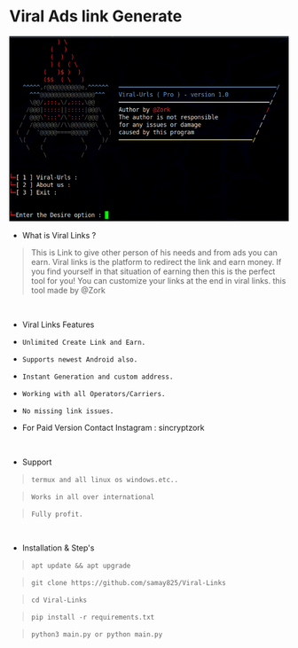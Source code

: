 # Viral Ads link Generate 
<img src="Zork.png"><br>




- What is Viral Links  ?
> This is Link to give other person of his needs and from ads you can earn.
> Viral links is the platform to redirect the link and earn money.
> If you find yourself in that situation of earning then this is the perfect tool for you!
> You can customize your links at the end in viral links.
> this tool made by @Zork

<br>


- Viral Links Features

* `Unlimited Create Link and Earn.`

* `Supports newest Android also.`

* `Instant Generation and custom address.`

* `Working with all Operators/Carriers.`

* `No missing link issues.`

*  For Paid Version Contact Instagram : sincryptzork 

<br>

- Support

> `termux and all linux os windows.etc..`

> `Works in all over international`

> `Fully profit.`
 
 <br>

- Installation & Step's
 
> `apt update && apt upgrade`
 
> `git clone https://github.com/samay825/Viral-Links`
 
> `cd Viral-Links`  

> `pip install -r requirements.txt`
 
> `python3 main.py or python main.py`



<br>
